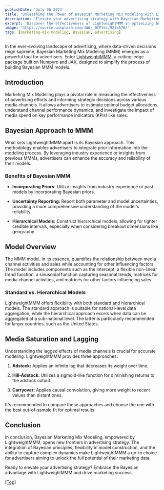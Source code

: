```yaml
---
publishDate: 'July 06 2023'
title: 'Unleashing the Power of Bayesian Marketing Mix Modeling with LightweightMMM'
description: 'Elevate your advertising strategy with Bayesian Marketing Mix Modeling.'
excerpt: 'Discover the effectiveness of LightweightMMM in optimizing budget allocation and driving marketing success.'
image: 'https://source.unsplash.com/JW6r_0CPYec/921x576/'
tags: [marketing-mix-modeling, Bayesian, advertising]
---
```


In the ever-evolving landscape of advertising, where data-driven decisions reign supreme, Bayesian Marketing Mix Modeling (MMM) emerges as a powerful tool for advertisers. Enter [LightweightMMM](https://lightweight-mmm.readthedocs.io/en/), a cutting-edge package built on Numpyro and JAX, designed to simplify the process of building Bayesian MMM models. 

## <a name="Introduction"></a>Introduction

Marketing Mix Modeling plays a pivotal role in measuring the effectiveness of advertising efforts and informing strategic decisions across various media channels. It allows advertisers to estimate optimal budget allocations, understand channel performance dynamics, and investigate the impact of media spend on key performance indicators (KPIs) like sales.

## <a name="BayesianApproach"></a>Bayesian Approach to MMM

What sets LightweightMMM apart is its Bayesian approach. This methodology enables advertisers to integrate prior information into the modeling process. By leveraging industry experience or insights from previous MMMs, advertisers can enhance the accuracy and reliability of their models.

### <a name="Benefits"></a>Benefits of Bayesian MMM

- **Incorporating Priors:** Utilize insights from industry experience or past models by incorporating Bayesian priors.
  
- **Uncertainty Reporting:** Report both parameter and model uncertainties, providing a more comprehensive understanding of the model's reliability.

- **Hierarchical Models:** Construct hierarchical models, allowing for tighter credible intervals, especially when considering breakout dimensions like geography.

## <a name="ModelOverview"></a>Model Overview

The MMM model, in its essence, quantifies the relationship between media channel activities and sales while accounting for other influencing factors. The model includes components such as the intercept, a flexible non-linear trend function, a sinusoidal function capturing seasonal trends, matrices for media channel activities, and matrices for other factors influencing sales.

### <a name="StandardVsHierarchical"></a>Standard vs. Hierarchical Models

LightweightMMM offers flexibility with both standard and hierarchical models. The standard approach is suitable for national-level data aggregation, while the hierarchical approach excels when data can be aggregated at a sub-national level. The latter is particularly recommended for larger countries, such as the United States.

## <a name="MediaSaturation"></a>Media Saturation and Lagging

Understanding the lagged effects of media channels is crucial for accurate modeling. LightweightMMM provides three approaches:

1. **Adstock:** Applies an infinite lag that decreases its weight over time.
  
2. **Hill-Adstock:** Utilizes a sigmoid-like function for diminishing returns to the adstock output.
  
3. **Carryover:** Applies causal convolution, giving more weight to recent values than distant ones.

It's recommended to compare these approaches and choose the one with the best out-of-sample fit for optimal results.

## <a name="Conclusion"></a>Conclusion

In conclusion, Bayesian Marketing Mix Modeling, empowered by LightweightMMM, opens new frontiers in advertising strategy. The integration of Bayesian principles, flexibility in model construction, and the ability to capture complex dynamics make LightweightMMM a go-to choice for advertisers aiming to unlock the full potential of their marketing data.

Ready to elevate your advertising strategy? Embrace the Bayesian advantage with LightweightMMM and drive marketing success.

[[Top]](#top)
